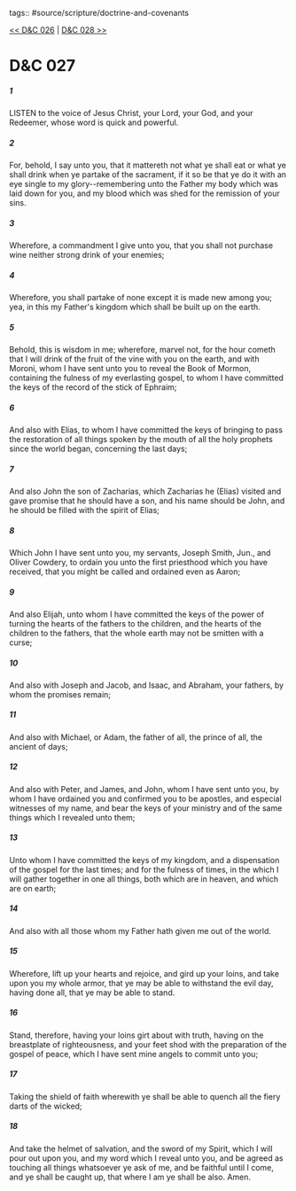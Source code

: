 tags:: #source/scripture/doctrine-and-covenants

[<< D&C 026](/doctrine-and-covenants/D&C_026.md) | [D&C 028 >>](/doctrine-and-covenants/D&C_028.md)

# D&C 027

##### 1

LISTEN to the voice of Jesus Christ, your Lord, your God, and your Redeemer, whose word is quick and powerful.

##### 2

For, behold, I say unto you, that it mattereth not what ye shall eat or what ye shall drink when ye partake of the sacrament, if it so be that ye do it with an eye single to my glory--remembering unto the Father my body which was laid down for you, and my blood which was shed for the remission of your sins.

##### 3

Wherefore, a commandment I give unto you, that you shall not purchase wine neither strong drink of your enemies;

##### 4

Wherefore, you shall partake of none except it is made new among you; yea, in this my Father's kingdom which shall be built up on the earth.

##### 5

Behold, this is wisdom in me; wherefore, marvel not, for the hour cometh that I will drink of the fruit of the vine with you on the earth, and with Moroni, whom I have sent unto you to reveal the Book of Mormon, containing the fulness of my everlasting gospel, to whom I have committed the keys of the record of the stick of Ephraim;

##### 6

And also with Elias, to whom I have committed the keys of bringing to pass the restoration of all things spoken by the mouth of all the holy prophets since the world began, concerning the last days;

##### 7

And also John the son of Zacharias, which Zacharias he (Elias) visited and gave promise that he should have a son, and his name should be John, and he should be filled with the spirit of Elias;

##### 8

Which John I have sent unto you, my servants, Joseph Smith, Jun., and Oliver Cowdery, to ordain you unto the first priesthood which you have received, that you might be called and ordained even as Aaron;

##### 9

And also Elijah, unto whom I have committed the keys of the power of turning the hearts of the fathers to the children, and the hearts of the children to the fathers, that the whole earth may not be smitten with a curse;

##### 10

And also with Joseph and Jacob, and Isaac, and Abraham, your fathers, by whom the promises remain;

##### 11

And also with Michael, or Adam, the father of all, the prince of all, the ancient of days;

##### 12

And also with Peter, and James, and John, whom I have sent unto you, by whom I have ordained you and confirmed you to be apostles, and especial witnesses of my name, and bear the keys of your ministry and of the same things which I revealed unto them;

##### 13

Unto whom I have committed the keys of my kingdom, and a dispensation of the gospel for the last times; and for the fulness of times, in the which I will gather together in one all things, both which are in heaven, and which are on earth;

##### 14

And also with all those whom my Father hath given me out of the world.

##### 15

Wherefore, lift up your hearts and rejoice, and gird up your loins, and take upon you my whole armor, that ye may be able to withstand the evil day, having done all, that ye may be able to stand.

##### 16

Stand, therefore, having your loins girt about with truth, having on the breastplate of righteousness, and your feet shod with the preparation of the gospel of peace, which I have sent mine angels to commit unto you;

##### 17

Taking the shield of faith wherewith ye shall be able to quench all the fiery darts of the wicked;

##### 18

And take the helmet of salvation, and the sword of my Spirit, which I will pour out upon you, and my word which I reveal unto you, and be agreed as touching all things whatsoever ye ask of me, and be faithful until I come, and ye shall be caught up, that where I am ye shall be also. Amen.
